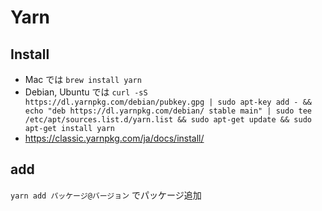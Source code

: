 # Yarn

## Install

- Mac では `brew install yarn`
- Debian, Ubuntu では `curl -sS https://dl.yarnpkg.com/debian/pubkey.gpg | sudo apt-key add - && echo "deb https://dl.yarnpkg.com/debian/ stable main" | sudo tee /etc/apt/sources.list.d/yarn.list && sudo apt-get update && sudo apt-get install yarn`
- <https://classic.yarnpkg.com/ja/docs/install/>

## add

`yarn add パッケージ@バージョン` でパッケージ追加

